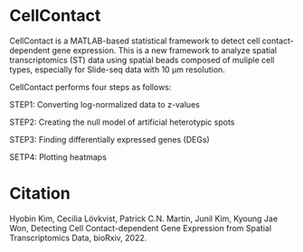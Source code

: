 # CellContact
CellContact is a MATLAB-based statistical framework to detect cell contact-dependent gene expression. This is a new framework to analyze spatial transcriptomics (ST) data using spatial beads composed of muliple cell types, especially for Slide-seq data with 10 µm resolution.

CellContact performs four steps as follows:

STEP1: Converting log-normalized data to z-values

STEP2: Creating the null model of artificial heterotypic spots

STEP3: Finding differentially expressed genes (DEGs)

SETP4: Plotting heatmaps 


# Citation
Hyobin Kim, Cecilia Lövkvist, Patrick C.N. Martin, Junil Kim, Kyoung Jae Won, Detecting Cell Contact-dependent Gene Expression from Spatial Transcriptomics Data, bioRxiv, 2022.